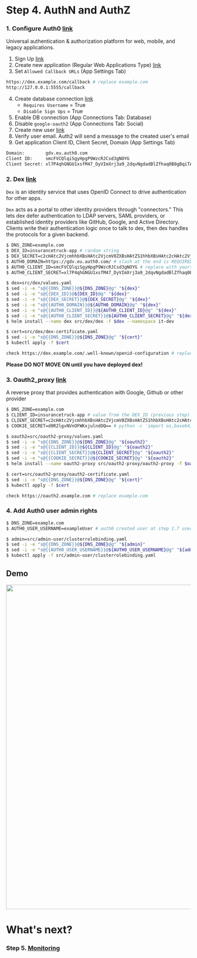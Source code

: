 # Step 4. AuthN and AuthZ

### 1. Configure Auth0 [link](https://auth0.com)
Universal authentication & authorization platform for web, mobile, and legacy applications.

1. Sign Up [link](https://auth0.com/signup?&signUpData=%7B%22category%22%3A%22button%22%7D)
2. Create new application (Regular Web Applications Type) [link](https://manage.auth0.com/#/applications)
3. Set `Allowed Callback URLs` (App Settings Tab)

```sh
https://dex.example.com/callback # replace example.com
http://127.0.0.1:5555/callback
```
4. Create database connection [link](https://manage.auth0.com/#/connections/database)
    * `Requires Username` = True
    * `Disable Sign Ups` = True
5. Enable DB connection (App Connections Tab: Database)
6. Disable `google-oauth2` (App Connections Tab: Social)
7. Create new user [link](https://manage.auth0.com/#/users)
8. Verify user email. Auth2 will send a message to the created user's email
9. Get application Client ID, Client Secret, Domain (App Settings Tab)

```sh
Domain:        gdv.eu.auth0.com
Client ID:     smcFVCQlqiSgyHpgP9WzcRJCsd3gNOYG
Client Secret: xl7P4qhGNGU1xsfM47_DyVImXrj3a9_2dqvNgdadBlZfhaq0B8gBqiTAAMA68qiu
```

### 2. Dex [link](https://github.com/coreos/dex)
`Dex` is an identity service that uses OpenID Connect to drive authentication for other apps.

`Dex` acts as a portal to other identity providers through "connectors." This lets dex defer authentication to LDAP servers, SAML providers, or established identity providers like GitHub, Google, and Active Directory. Clients write their authentication logic once to talk to dex, then dex handles the protocols for a given backend.

```sh
$ DNS_ZONE=example.com
$ DEX_ID=insurancetruck-app # random string
$ DEX_SECRET=c2cHAtc2VjcmhhbXBsHAtc2VjcmV0ZXBsHAtZS1hhbXBsHAtc2cHAtc2VjcmV0 # random string
$ AUTH0_DOMAIN=https://gdv.eu.auth0.com/ # slash at the end is REQUIRED
$ AUTH0_CLIENT_ID=smcFVCQlqiSgyHpgP9WzcRJCsd3gNOYG # replace with yours
$ AUTH0_CLIENT_SECRET=xl7P4qhGNGU1xsfM47_DyVImXrj3a9_2dqvNgdadBlZfhaq0B8gBqiTAAMA68qiu # replace with yours

$ dex=src/dex/values.yaml
$ sed -i -e "s@{{DNS_ZONE}}@${DNS_ZONE}@g" "${dex}"
$ sed -i -e "s@{{DEX_ID}}@${DEX_ID}@g" "${dex}"
$ sed -i -e "s@{{DEX_SECRET}}@${DEX_SECRET}@g" "${dex}"
$ sed -i -e "s@{{AUTH0_DOMAIN}}@${AUTH0_DOMAIN}@g" "${dex}"
$ sed -i -e "s@{{AUTH0_CLIENT_ID}}@${AUTH0_CLIENT_ID}@g" "${dex}"
$ sed -i -e "s@{{AUTH0_CLIENT_SECRET}}@${AUTH0_CLIENT_SECRET}@g" "${dex}"
$ helm install --name dex src/dex/dex -f $dex --namespace it-dev

$ cert=src/dex/dex-certificate.yaml
$ sed -i -e "s@{{DNS_ZONE}}@${DNS_ZONE}@g" "${cert}"
$ kubectl apply -f $cert

check https://dex.example.com/.well-known/openid-configuration # replace example.com
```

**Please DO NOT MOVE ON until you have deployed dex!**

### 3. Oauth2_proxy [link](https://github.com/bitly/oauth2_proxy)
A reverse proxy that provides authentication with Google, Github or other provider

```sh
$ DNS_ZONE=example.com
$ CLIENT_ID=insurancetruck-app # value from the DEX_ID (previous step)
$ CLIENT_SECRET=c2cHAtc2VjcmhhbXBsHAtc2VjcmV0ZXBsHAtZS1hhbXBsHAtc2cHAtc2VjcmV0 # value from the DEX_SECRET (previous step)
$ COOKIE_SECRET=d0R2lgvNVnOFWKxjulndOQ== # python -c 'import os,base64; print base64.b64encode(os.urandom(16))'

$ oauth2=src/oauth2-proxy/values.yaml
$ sed -i -e "s@{{DNS_ZONE}}@${DNS_ZONE}@g" "${oauth2}"
$ sed -i -e "s@{{CLIENT_ID}}@${CLIENT_ID}@g" "${oauth2}"
$ sed -i -e "s@{{CLIENT_SECRET}}@${CLIENT_SECRET}@g" "${oauth2}"
$ sed -i -e "s@{{COOKIE_SECRET}}@${COOKIE_SECRET}@g" "${oauth2}"
$ helm install --name oauth2-proxy src/oauth2-proxy/oauth2-proxy -f $oauth2 --namespace it-dev

$ cert=src/oauth2-proxy/oauth2-certificate.yaml
$ sed -i -e "s@{{DNS_ZONE}}@${DNS_ZONE}@g" "${cert}"
$ kubectl apply -f $cert

check https://oauth2.example.com # replace example.com
```

### 4. Add Auth0 user admin rights
```sh
$ DNS_ZONE=example.com
$ AUTH0_USER_USERNAME=exampleUser # auth0 created user at step 1.7 username

$ admin=src/admin-user/clusterrolebinding.yaml
$ sed -i -e "s@{{DNS_ZONE}}@${DNS_ZONE}@g" "${admin}"
$ sed -i -e "s@{{AUTH0_USER_USERNAME}}@${AUTH0_USER_USERNAME}@g" "${admin}"
$ kubectl apply -f src/admin-user/clusterrolebinding.yaml
```

## Demo

<p align="center">
  <a target="_blank" href="https://asciinema.org/a/197034">
  <img src="https://asciinema.org/a/197034.png" width="885"></image>
  </a>
</p>

# What's next?

### Step 5. [Monitoring](http://54.152.51.78:10080/ironjab/it-k8s/src/master/docs/step5.md)